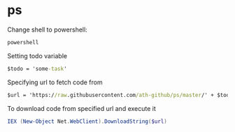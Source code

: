 # ps
Change shell to powershell:
```cmd
powershell
```
Setting todo variable
```cmd
$todo = 'some-task'
```
Specifying url to fetch code from
```cmd
$url = 'https://raw.githubusercontent.com/ath-github/ps/master/' + $todo
```
To download code from specified url and execute it
```powershell
IEX (New-Object Net.WebClient).DownloadString($url)
```
